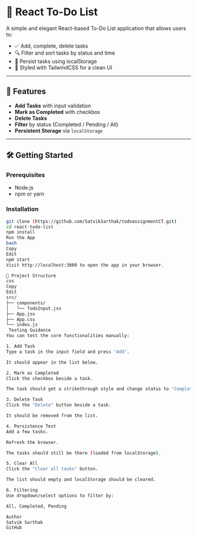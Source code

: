 # 📝 React To-Do List

A simple and elegant React-based To-Do List application that allows users to:

- ✅ Add, complete, delete tasks
- 🔍 Filter and sort tasks by status and time
- 💾 Persist tasks using localStorage
- 🎨 Styled with TailwindCSS for a clean UI

---

## 🚀 Features

- **Add Tasks** with input validation
- **Mark as Completed** with checkbox
- **Delete Tasks**
- **Filter** by status (Completed / Pending / All)
- **Persistent Storage** via `localStorage`

---

## 🛠️ Getting Started

### Prerequisites

- Node.js
- npm or yarn

### Installation

```bash
git clone (https://github.com/SatvikSarthak/todoassignmentCT.git)
cd react-todo-list
npm install
Run the App
bash
Copy
Edit
npm start
Visit http://localhost:3000 to open the app in your browser.

📁 Project Structure
css
Copy
Edit
src/
├── components/
│   └── TodoInput.jsx
├── App.jsx
├── App.css
└── index.js
 Testing Guidance
You can test the core functionalities manually:

1. Add Task
Type a task in the input field and press "Add".

It should appear in the list below.

2. Mark as Completed
Click the checkbox beside a task.

The task should get a strikethrough style and change status to "Completed".

3. Delete Task
Click the "Delete" button beside a task.

It should be removed from the list.

4. Persistence Test
Add a few tasks.

Refresh the browser.

The tasks should still be there (loaded from localStorage).

5. Clear All
Click the "Clear all tasks" button.

The list should empty and localStorage should be cleared.

6. Filtering 
Use dropdown/select options to filter by:

All, Completed, Pending

Author
Satvik Sarthak
GitHub
